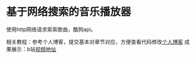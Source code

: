 # 基于网络搜索的音乐播放器

使用http网络请求索索歌曲，酷狗api。

相关教程：参考个人博客，提交基本对章节对应，方便查看代码修改[个人博客](http://www.relxdingyilang.cn/)
成果展示：b站[视频地址](https://www.bilibili.com/video/BV1du4m1F7ck/?vd_source=bd3a7a6340cc33e03aaa5705fff9cbb2)
